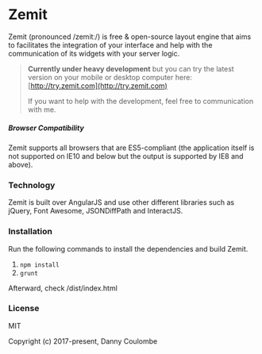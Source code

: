 # Zemit

Zemit \(pronounced /zemitː/\) is free & open-source layout engine that aims to facilitates the integration of your interface and help with the communication of its widgets with your server logic.

> **Currently under heavy development** but you can try the latest version on your mobile or desktop computer here: [http://try.zemit.com](http://try.zemit.com)
>
> If you want to help with the development, feel free to communication with me.

##### Browser Compatibility

Zemit supports all browsers that are ES5-compliant \(the application itself is not supported on IE10 and below but the output is supported by IE8 and above\).

### Technology

Zemit is built over AngularJS and use other different libraries such as jQuery, Font Awesome, JSONDiffPath and InteractJS.

### Installation

Run the following commands to install the dependencies and build Zemit.

1. `npm install`
2. `grunt`

Afterward, check /dist/index.html 

### License

MIT

Copyright \(c\) 2017-present, Danny Coulombe

